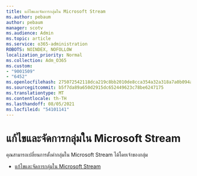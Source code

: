 ```yaml
---
title: แก้ไขและจัดการกลุ่มใน Microsoft Stream
ms.author: pebaum
author: pebaum
manager: scotv
ms.audience: Admin
ms.topic: article
ms.service: o365-administration
ROBOTS: NOINDEX, NOFOLLOW
localization_priority: Normal
ms.collection: Adm_O365
ms.custom:
- "9001509"
- "6452"
ms.openlocfilehash: 275072542118dca219c8bb2010de8cca354a32a318a7a0b094a3ec77bedcbadc
ms.sourcegitcommit: b5f7da89a650d2915dc652449623c78be6247175
ms.translationtype: MT
ms.contentlocale: th-TH
ms.lasthandoff: 08/05/2021
ms.locfileid: "54101141"
---
```

# <a name="edit-and-manage-a-group-in-microsoft-stream"></a>แก้ไขและจัดการกลุ่มใน Microsoft Stream

คุณสามารถเปลี่ยนการตั้งค่ากลุ่มใน Microsoft Stream ได้โดยเจ้าของกลุ่ม  

- [แก้ไขและจัดการกลุ่มใน Microsoft Stream](https://docs.microsoft.com/stream/portal-manage-groups)

